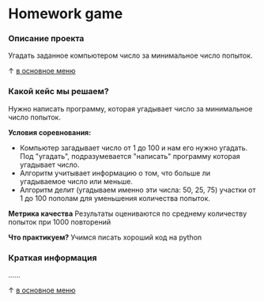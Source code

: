 # Homework game

### Описание проекта
  Угадать заданное компьютером число за минимальное число попыток.

&#8593; [в основное меню](https://github.com/AlexanderMeshchaninov/Homework_game/tree/main)

### Какой кейс мы решаем?
  Нужно написать программу, которая угадывает число за минимальное число попыток.

**Условия соревнования:**
  - Компьютер загадывает число от 1 до 100 и нам его нужно угадать. Под "угадать", подразумевается "написать" программу которая угадывает число.
  - Алгоритм учитывает информацию о том, что больше ли угадываемое число или меньше.
  - Алгоритм делит (угадываем именно эти числа: 50, 25, 75) участки от 1 до 100 пополам для уменьшения количества попыток.

**Метрика качества**
  Результаты оцениваются по среднему количеству попыток при 1000 повторений

**Что практикуем?**
  Учимся писать хороший код на python

### Краткая информация
  ......

&#8593; [в основное меню](https://github.com/AlexanderMeshchaninov/Homework_game/tree/main)
